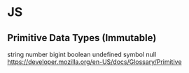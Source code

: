 # JS
## Primitive Data Types (Immutable)

string
number
bigint
boolean
undefined
symbol
null
https://developer.mozilla.org/en-US/docs/Glossary/Primitive
